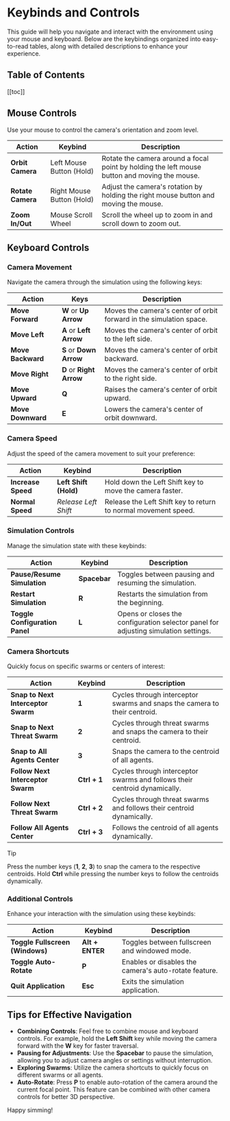 # Keybinds and Controls

This guide will help you navigate and interact with the environment using your mouse and keyboard. Below are the keybindings organized into easy-to-read tables, along with detailed descriptions to enhance your experience.

## Table of Contents

[[toc]]

## Mouse Controls

Use your mouse to control the camera's orientation and zoom level.

| **Action**                | **Keybind**                 | **Description**                                           |
|---------------------------|-----------------------------|-----------------------------------------------------------|
| **Orbit Camera**          | Left Mouse Button (Hold)    | Rotate the camera around a focal point by holding the left mouse button and moving the mouse. |
| **Rotate Camera**         | Right Mouse Button (Hold)   | Adjust the camera's rotation by holding the right mouse button and moving the mouse. |
| **Zoom In/Out**           | Mouse Scroll Wheel          | Scroll the wheel up to zoom in and scroll down to zoom out. |

## Keyboard Controls

### Camera Movement

Navigate the camera through the simulation using the following keys:

| **Action**           | **Keys**                           | **Description**                                                             |
|----------------------|------------------------------------|-----------------------------------------------------------------------------|
| **Move Forward**     | **W** or **Up Arrow**              | Moves the camera's center of orbit forward in the simulation space.         |
| **Move Left**        | **A** or **Left Arrow**            | Moves the camera's center of orbit to the left side.                        |
| **Move Backward**    | **S** or **Down Arrow**            | Moves the camera's center of orbit backward.                                |
| **Move Right**       | **D** or **Right Arrow**           | Moves the camera's center of orbit to the right side.                       |
| **Move Upward**      | **Q**                              | Raises the camera's center of orbit upward.                                 |
| **Move Downward**    | **E**                              | Lowers the camera's center of orbit downward.                               |

### Camera Speed

Adjust the speed of the camera movement to suit your preference:

| **Action**           | **Keybind**            | **Description**                                           |
|----------------------|------------------------|-----------------------------------------------------------|
| **Increase Speed**   | **Left Shift (Hold)**  | Hold down the Left Shift key to move the camera faster.   |
| **Normal Speed**     | *Release Left Shift*   | Release the Left Shift key to return to normal movement speed. |

### Simulation Controls

Manage the simulation state with these keybinds:

| **Action**                   | **Keybind**       | **Description**                                                                     |
|------------------------------|-------------------|-------------------------------------------------------------------------------------|
| **Pause/Resume Simulation**  | **Spacebar**      | Toggles between pausing and resuming the simulation.                                |
| **Restart Simulation**       | **R**             | Restarts the simulation from the beginning.                                         |
| **Toggle Configuration Panel** | **L**           | Opens or closes the configuration selector panel for adjusting simulation settings. |

### Camera Shortcuts

Quickly focus on specific swarms or centers of interest:

| **Action**                                 | **Keybind**       | **Description**                                                            |
|--------------------------------------------|-------------------|----------------------------------------------------------------------------|
| **Snap to Next Interceptor Swarm**         | **1**             | Cycles through interceptor swarms and snaps the camera to their centroid.  |
| **Snap to Next Threat Swarm**              | **2**             | Cycles through threat swarms and snaps the camera to their centroid.       |
| **Snap to All Agents Center**              | **3**             | Snaps the camera to the centroid of all agents.                            |
| **Follow Next Interceptor Swarm**          | **Ctrl + 1**      | Cycles through interceptor swarms and follows their centroid dynamically.  |
| **Follow Next Threat Swarm**               | **Ctrl + 2**      | Cycles through threat swarms and follows their centroid dynamically.       |
| **Follow All Agents Center**               | **Ctrl + 3**      | Follows the centroid of all agents dynamically.                            |

> [!TIP]
> Press the number keys (**1**, **2**, **3**) to snap the camera to the respective centroids. Hold **Ctrl** while pressing the number keys to follow the centroids dynamically.

### Additional Controls

Enhance your interaction with the simulation using these keybinds:

| **Action**                        | **Keybind**       | **Description**                                           |
|-----------------------------------|-------------------|-----------------------------------------------------------|
| **Toggle Fullscreen (Windows)**   | **Alt + ENTER**   | Toggles between fullscreen and windowed mode.             |
| **Toggle Auto-Rotate**            | **P**             | Enables or disables the camera's auto-rotate feature.     |
| **Quit Application**              | **Esc**           | Exits the simulation application.                         |

## Tips for Effective Navigation

- **Combining Controls**: Feel free to combine mouse and keyboard controls. For example, hold the **Left Shift** key while moving the camera forward with the **W** key for faster traversal.
- **Pausing for Adjustments**: Use the **Spacebar** to pause the simulation, allowing you to adjust camera angles or settings without interruption.
- **Exploring Swarms**: Utilize the camera shortcuts to quickly focus on different swarms or all agents.
- **Auto-Rotate**: Press **P** to enable auto-rotation of the camera around the current focal point. This feature can be combined with other camera controls for better 3D perspective.

Happy simming!
